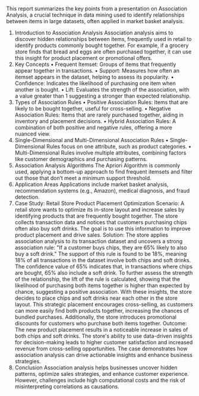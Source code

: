 This report summarizes the key points from a presentation on Association Analysis, a crucial technique in data mining used to identify relationships between items in large datasets, often applied in market basket analysis.
1. Introduction to Association Analysis
Association analysis aims to discover hidden relationships between items, frequently used in retail to identify products commonly bought together. For example, if a grocery store finds that bread and eggs are often purchased together, it can use this insight for product placement or promotional offers.
2. Key Concepts
•	Frequent Itemset: Groups of items that frequently appear together in transactions.
•	Support: Measures how often an itemset appears in the dataset, helping to assess its popularity.
•	Confidence: Indicates the likelihood of purchasing one item when another is bought.
•	Lift: Evaluates the strength of the association, with a value greater than 1 suggesting a stronger than expected relationship.
3. Types of Association Rules
•	Positive Association Rules: Items that are likely to be bought together, useful for cross-selling.
•	Negative Association Rules: Items that are rarely purchased together, aiding in inventory and placement decisions.
•	Hybrid Association Rules: A combination of both positive and negative rules, offering a more nuanced view.
4. Single-Dimensional and Multi-Dimensional Association Rules
•	Single-Dimensional Rules focus on one attribute, such as product categories.
•	Multi-Dimensional Rules involve multiple attributes, combining factors like customer demographics and purchasing patterns.
5. Association Analysis Algorithms
The Apriori Algorithm is commonly used, applying a bottom-up approach to find frequent itemsets and filter out those that don’t meet a minimum support threshold.
6. Application Areas
Applications include market basket analysis, recommendation systems (e.g., Amazon), medical diagnosis, and fraud detection.
7. Case Study: Retail Store Product Placement Optimization
Scenario: A retail store wants to optimize its in-store layout and increase sales by identifying products that are frequently bought together. The store collects transaction data and notices that customers purchasing chips often also buy soft drinks. The goal is to use this information to improve product placement and drive sales.
Solution: The store applies association analysis to its transaction dataset and uncovers a strong association rule: "If a customer buys chips, they are 65% likely to also buy a soft drink." The support of this rule is found to be 18%, meaning 18% of all transactions in the dataset involve both chips and soft drinks. The confidence value of 65% indicates that, in transactions where chips are bought, 65% also include a soft drink. To further assess the strength of the relationship, the lift of the rule is calculated, showing that the likelihood of purchasing both items together is higher than expected by chance, suggesting a positive association.
With these insights, the store decides to place chips and soft drinks near each other in the store layout. This strategic placement encourages cross-selling, as customers can more easily find both products together, increasing the chances of bundled purchases. Additionally, the store introduces promotional discounts for customers who purchase both items together.
Outcome: The new product placement results in a noticeable increase in sales of both chips and soft drinks. The store's ability to use data-driven insights for decision-making leads to higher customer satisfaction and increased revenue from cross-selling opportunities. The case demonstrates how association analysis can drive actionable insights and enhance business strategies.
8. Conclusion
Association analysis helps businesses uncover hidden patterns, optimize sales strategies, and enhance customer experience. However, challenges include high computational costs and the risk of misinterpreting correlations as causations.
